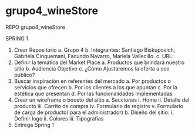 # grupo4_wineStore
REPO grupo4_wineStore

SPRING 1

1.	Crear Repositorio
      a.	Grupo 4
      b.	Integrantes: Santiago Biskupovich, Gabriela Cinquemani, Facundo Navarro, Mariela Vallecillo.
      c.	URL: 
2.	Definir la temática del Market Place
      a.	Productos que brindará nuestro sitio
      b.	Audiencia Objetivo
      c.	¿Cómo Ajustaremos la oferta a ese público?
3.	Buscar inspiración en referentes del mercado
      a.	Por productos o servicios que ofrecen
      b.	Por los clientes a los que apuntan
      c.	Por la estética que presentan
      d.	Por las funcionalidades implementadas
4.	Crear un wireframe o boceto del sitio
      a.	Secciones
            i.	Home
            ii.	Detalle del producto
            iii.	Carrito de compra
            iv.	Formulario de registro
            v.	Formulario de carga de producto( para el administrador)
      b.	Diseño del sitio:
            i.	Definir logo
            ii.	Colores
            iii.	Tipografías
5.	Entrega Spring 1

